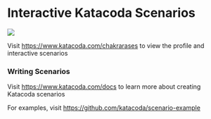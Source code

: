 # Interactive Katacoda Scenarios

[![](http://shields.katacoda.com/katacoda/chakrarases/count.svg)](https://www.katacoda.com/chakrarases "Get your profile on Katacoda.com")

Visit https://www.katacoda.com/chakrarases to view the profile and interactive scenarios

### Writing Scenarios
Visit https://www.katacoda.com/docs to learn more about creating Katacoda scenarios

For examples, visit https://github.com/katacoda/scenario-example
